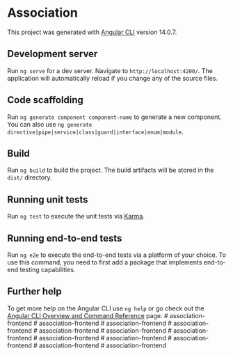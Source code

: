 # Association

This project was generated with [Angular CLI](https://github.com/angular/angular-cli) version 14.0.7.

## Development server

Run `ng serve` for a dev server. Navigate to `http://localhost:4200/`. The application will automatically reload if you change any of the source files.

## Code scaffolding

Run `ng generate component component-name` to generate a new component. You can also use `ng generate directive|pipe|service|class|guard|interface|enum|module`.

## Build

Run `ng build` to build the project. The build artifacts will be stored in the `dist/` directory.

## Running unit tests

Run `ng test` to execute the unit tests via [Karma](https://karma-runner.github.io).

## Running end-to-end tests

Run `ng e2e` to execute the end-to-end tests via a platform of your choice. To use this command, you need to first add a package that implements end-to-end testing capabilities.

## Further help

To get more help on the Angular CLI use `ng help` or go check out the [Angular CLI Overview and Command Reference](https://angular.io/cli) page.
#   a s s o c i a t i o n - f r o n t e n d  
 #   a s s o c i a t i o n - f r o n t e n d  
 #   a s s o c i a t i o n - f r o n t e n d  
 #   a s s o c i a t i o n - f r o n t e n d  
 #   a s s o c i a t i o n - f r o n t e n d  
 #   a s s o c i a t i o n - f r o n t e n d  
 #   a s s o c i a t i o n - f r o n t e n d  
 #   a s s o c i a t i o n - f r o n t e n d  
 #   a s s o c i a t i o n - f r o n t e n d  
 #   a s s o c i a t i o n - f r o n t e n d  
 #   a s s o c i a t i o n - f r o n t e n d  
 #   a s s o c i a t i o n - f r o n t e n d  
 